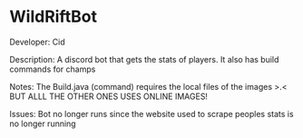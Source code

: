 # WildRiftBot
Developer: Cid

Description:
A discord bot that gets the stats of players. It also has build commands for champs

Notes: 
The Build.java (command) requires the local files of the images >.< BUT ALLL THE OTHER ONES USES ONLINE IMAGES!

Issues:
Bot no longer runs since the website used to scrape peoples stats is no longer running


